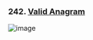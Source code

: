 ### 242. [Valid Anagram](https://leetcode.com/problems/valid-anagram/submissions/1235455515/)
![image](https://github.com/zyalin459/Leetcode/assets/143965223/33b545ab-7148-4330-9730-ec0013a47932)
